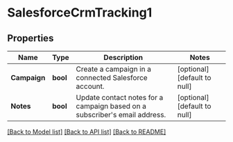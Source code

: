 # SalesforceCrmTracking1

## Properties
Name | Type | Description | Notes
------------ | ------------- | ------------- | -------------
**Campaign** | **bool** | Create a campaign in a connected Salesforce account. | [optional] [default to null]
**Notes** | **bool** | Update contact notes for a campaign based on a subscriber&#x27;s email address. | [optional] [default to null]

[[Back to Model list]](../README.md#documentation-for-models) [[Back to API list]](../README.md#documentation-for-api-endpoints) [[Back to README]](../README.md)

